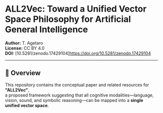 # ALL2Vec: Toward a Unified Vector Space Philosophy for Artificial General Intelligence

**Author:** T. Agetaro  
**License:** CC BY 4.0  
**DOI:** [10.5281/zenodo.17429104]https://doi.org/10.5281/zenodo.17429104

---

## 📘 Overview

This repository contains the conceptual paper and related resources for **"ALL2Vec"**,  
a proposed framework suggesting that all cognitive modalities—language, vision, sound, and symbolic reasoning—can be mapped into a **single unified vector space**.
